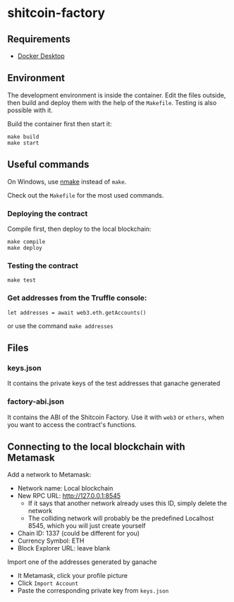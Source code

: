# shitcoin-factory

## Requirements

- [Docker Desktop](https://www.docker.com/products/docker-desktop)

## Environment

The development environment is inside the container. Edit the files outside, then build and deploy them with the help of the `Makefile`.
Testing is also possible with it.

Build the container first then start it:

```
make build
make start
```

## Useful commands

On Windows, use [nmake](https://docs.microsoft.com/en-us/cpp/build/reference/nmake-reference?view=msvc-160&viewFallbackFrom=vs-2019) instead of `make`.

Check out the `Makefile` for the most used commands.

### Deploying the contract

Compile first, then deploy to the local blockchain:

```
make compile
make deploy
```

### Testing the contract

```
make test
```

### Get addresses from the Truffle console:

```
let addresses = await web3.eth.getAccounts()
```

or use the command `make addresses`

## Files

### keys.json

It contains the private keys of the test addresses that ganache generated

### factory-abi.json

It contains the ABI of the Shitcoin Factory. Use it with `web3` or `ethers`, when you want to access the contract's functions.

## Connecting to the local blockchain with Metamask

Add a network to Metamask:
- Network name: Local blockchain
- New RPC URL: http://127.0.0.1:8545
    + If it says that another network already uses this ID, simply delete the network
    + The colliding network will probably be the predefined Localhost 8545, which you will just create yourself
- Chain ID: 1337 (could be different for you)
- Currency Symbol: ETH
- Block Explorer URL: leave blank

Import one of the addresses generated by ganache
- It Metamask, click your profile picture
- Click `Import Account`
- Paste the corresponding private key from `keys.json`
